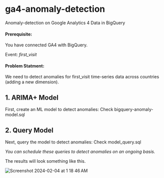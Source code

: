 # ga4-anomaly-detection
Anomaly-detection on Google Analytics 4 Data in BigQuery

#### Prerequisite:
You have connected GA4 with BigQuery.

Event: *first_visit*

#### Problem Statment: 
We need to detect anomalies for first_visit time-series data across countries (adding a new dimension).


## 1. ARIMA+ Model
First, create an ML model to detect anomalies: Check bigquery-anomaly-model.sql


## 2. Query Model
Next, query the model to detect anomalies: Check model_query.sql


_You can schedule these queries to detect anomalies on an ongoing basis._

The results will look something like this.

![Screenshot 2024-02-04 at 1 18 46 AM](https://github.com/moaazkhan/ga4-anomaly-detection/assets/7060902/0fbfa5b5-d3a8-475d-a776-b53578f24e04)
